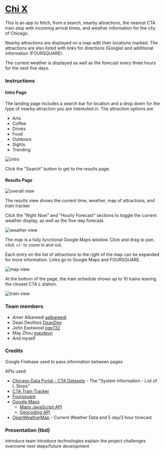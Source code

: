 # [Chi X](https://rsdesoto.github.io/ChiX/index.html)

This is an app to fetch, from a search, nearby attractions, the nearest CTA train stop with incoming arrival times, and weather information for the city of Chicago.

Nearby attractions are displayed on a map with their locations marked. The attractions are also listed with links for directions (Google) and additional information (FOURSQUARE).

The current weather is displayed as well as the forecast every three hours for the next five days.

### Instructions

#### Intro Page

The landing page includes a search bar for location and a drop down for the type of nearby attraction you are interested in. The attraction options are

-   Arts
-   Coffee
-   Drinks
-   Food
-   Outdoors
-   Sights
-   Trending

![intro](https://rsdesoto.github.io/ChiX/assets/image/readme_img/intro_page.png)

Click the "Search" button to get to the results page.

#### Results Page

![overall view](https://rsdesoto.github.io/ChiX/assets/image/readme_img/app_open.png)

The results view shows the current time, weather, map of attractions, and train tracker.

Click the "Right Now" and "Hourly Forecast" sections to toggle the current weather display, as well as the five-day forecast.

![weather view](https://rsdesoto.github.io/ChiX/assets/image/readme_img/weather_open.png)

The map is a fully functional Google Maps window. Click and drag to pan, click +/- to zoom in and out.

Each entry on the list of attractions to the right of the map can be expanded for more information. Links go to Google Maps and FOURSQUARE.

![map view](https://rsdesoto.github.io/ChiX/assets/image/readme_img/dropdown_open.png)

At the bottom of the page, the train schedule shows up to 10 trains leaving the closest CTA L station.

![train view](https://rsdesoto.github.io/ChiX/assets/image/readme_img/train_tracker.png)

### Team members

-   Amer Albareedi [aalbareedi](https://github.com/aalbareedi)
-   Dean Deolitsis [DeanDeo](https://github.com/DeanDeo)
-   John Eastwood [jjge732](https://github.com/jjge732)
-   May Zhou [maydeyn](https://github.com/maydeyn)
-   And myself

### Credits

Google Firebase used to pass information between pages

APIs used:

-   [Chicago Data Portal - CTA Datasets](https://data.cityofchicago.org/Transportation/CTA-List-of-CTA-Datasets/pnau-cf66) - The "System Information - List of L Stops"
-   [CTA Train Tracker](https://www.transitchicago.com/developers/traintracker/)
-   [Foursquare](https://developer.foursquare.com/)
-   [Google Maps](https://developers.google.com/maps/documentation/)
    -   [Maps JavaScript API](https://developers.google.com/maps/documentation/javascript/tutorial)
    -   [Geocoding API](https://developers.google.com/maps/documentation/geocoding/start)
-   [OpenWeatherMap](https://openweathermap.org/api) - Current Weather Data and 5 day/3 hour forecast

### Presentation (tbd)

introduce team
introduce technologies
explain the project
challenges overcome
next steps/future development
